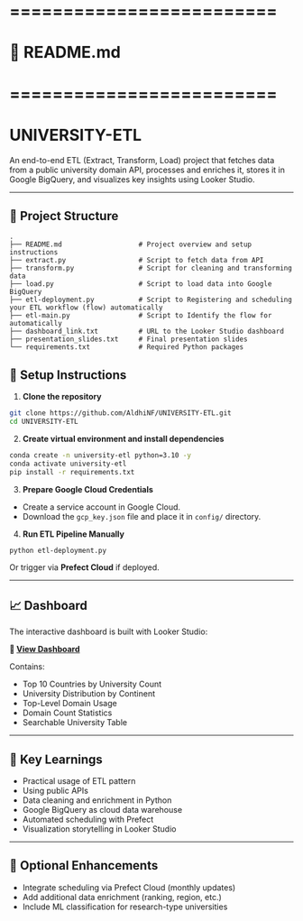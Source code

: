 # =========================
# 📄 README.md
# =========================

# UNIVERSITY-ETL

An end-to-end ETL (Extract, Transform, Load) project that fetches data from a public university domain API, processes and enriches it, stores it in Google BigQuery, and visualizes key insights using Looker Studio.

---

## 📌 Project Structure
```
.
├── README.md                   # Project overview and setup instructions
├── extract.py                  # Script to fetch data from API
├── transform.py                # Script for cleaning and transforming data
├── load.py                     # Script to load data into Google BigQuery
├── etl-deployment.py           # Script to Registering and scheduling your ETL workflow (flow) automatically
├── etl-main.py                 # Script to Identify the flow for automatically
├── dashboard_link.txt          # URL to the Looker Studio dashboard
├── presentation_slides.txt     # Final presentation slides
└── requirements.txt            # Required Python packages
```

## 🔧 Setup Instructions
1. **Clone the repository**
```bash
git clone https://github.com/AldhiNF/UNIVERSITY-ETL.git
cd UNIVERSITY-ETL
```

2. **Create virtual environment and install dependencies**
```bash
conda create -n university-etl python=3.10 -y
conda activate university-etl
pip install -r requirements.txt
```

3. **Prepare Google Cloud Credentials**
- Create a service account in Google Cloud.
- Download the `gcp_key.json` file and place it in `config/` directory.

4. **Run ETL Pipeline Manually**
```bash
python etl-deployment.py
```
Or trigger via **Prefect Cloud** if deployed.

---

## 📈 Dashboard
The interactive dashboard is built with Looker Studio:

**🔗 [View Dashboard](https://lookerstudio.google.com/reporting/322e7931-d2f6-4a82-b80e-fc4352682db2)**

Contains:
- Top 10 Countries by University Count
- University Distribution by Continent
- Top-Level Domain Usage
- Domain Count Statistics
- Searchable University Table

---

## 🧠 Key Learnings
- Practical usage of ETL pattern
- Using public APIs
- Data cleaning and enrichment in Python
- Google BigQuery as cloud data warehouse
- Automated scheduling with Prefect
- Visualization storytelling in Looker Studio

---

## 🚀 Optional Enhancements
- Integrate scheduling via Prefect Cloud (monthly updates)
- Add additional data enrichment (ranking, region, etc.)
- Include ML classification for research-type universities